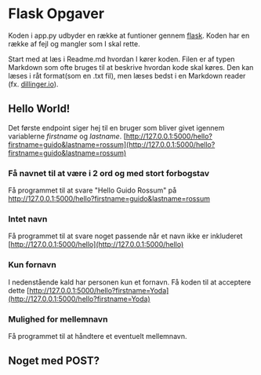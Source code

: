# Flask Opgaver

Koden i app.py udbyder en række at funtioner gennem [flask](https://flask.palletsprojects.com/en/2.0.x/).
Koden har en række af fejl og mangler som I skal rette.

Start med at læs i Readme.md hvordan I kører koden. Filen er af typen Markdown som ofte bruges til at beskrive hvordan kode skal køres. Den kan læses i råt format(som en .txt fil), men læses bedst i en Markdown reader (fx. [dillinger.io](dillinger.io)).

## Hello World!
Det første endpoint siger hej til en bruger som bliver givet igennem variablerne _firstname_ og _lastname_.
[http://127.0.0.1:5000/hello?firstname=guido&lastname=rossum](http://127.0.0.1:5000/hello?firstname=guido&lastname=rossum)

### Få navnet til at være i 2 ord og med stort forbogstav
Få programmet til at svare "Hello Guido Rossum" på http://127.0.0.1:5000/hello?firstname=guido&lastname=rossum

### Intet navn
Få programmet til at svare noget passende når et navn ikke er inkluderet [http://127.0.0.1:5000/hello](http://127.0.0.1:5000/hello)

### Kun fornavn
I nedenstående kald har personen kun et fornavn. Få koden til at acceptere dette
[http://127.0.0.1:5000/hello?firstname=Yoda](http://127.0.0.1:5000/hello?firstname=Yoda)

### Mulighed for mellemnavn
Få programmet til at håndtere et eventuelt mellemnavn.






## Noget med POST?
